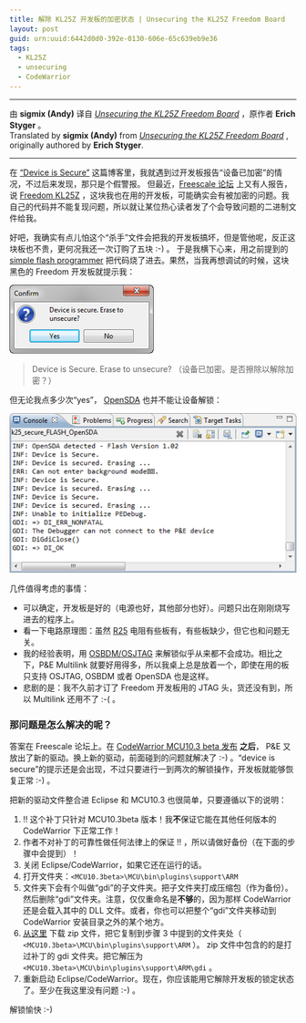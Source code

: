 ```yaml
---
title: 解除 KL25Z 开发板的加密状态 | Unsecuring the KL25Z Freedom Board
layout: post
guid: urn:uuid:6442d0d0-392e-0130-606e-65c639eb9e36
tags:
  - KL25Z
  - unsecuring
  - CodeWarrior
---
```


--------

由 **sigmix (Andy)** 译自 [_Unsecuring the KL25Z Freedom Board_](http://mcuoneclipse.com/2012/10/26/unsecuring-the-kl25z-freedom-board/) ，原作者 **Erich Styger** 。   
Translated by **sigmix (Andy)** from [_Unsecuring the KL25Z Freedom Board_](http://mcuoneclipse.com/2012/10/26/unsecuring-the-kl25z-freedom-board/) , originally authored by **Erich Styger**.

--------

在 [“Device is Secure”](http://mcuoneclipse.wordpress.com/2012/05/28/device-is-secure/) 这篇博客里，我就遇到过开发板报告“设备已加密”的情况，不过后来发现，那只是个假警报。 但最近，[Freescale 论坛](https://community.freescale.com/message/304737) 上又有人报告，说 [Freedom KL25Z](http://mcuoneclipse.wordpress.com/2012/07/20/freertos-with-gcc-cortex-m0-and-kinetis-kl25z-freedom-board/) ，这块我也在用的开发板，可能确实会有被加密的问题。我自己的代码并不能复现问题，所以就让某位热心读者发了个会导致问题的二进制文件给我。

好吧，我确实有点儿怕这个“杀手”文件会把我的开发板搞坏，但是管他呢，反正这块板也不贵，更何况我还一次订购了五块 :-) 。 于是我横下心来，用之前提到的 [simple flash programmer](http://mcuoneclipse.wordpress.com/2012/04/30/flashing-with-a-button-and-a-magic-wand/) 把代码烧了进去。果然，当我再想调试的时候，这块黑色的 Freedom 开发板就提示我：

![](/media/files/2013/01/05/device-is-secure-erase-to-unsecure.png "Device is secure. Erase to unsecure.")
> Device is Secure. Erase to unsecure? 
> （设备已加密。是否擦除以解除加密？）

但无论我点多少次“yes”， [OpenSDA](http://mcuoneclipse.wordpress.com/2012/09/20/opensda-on-the-freedom-kl25z-board/) 也并不能让设备解锁：

![](/media/files/2013/01/05/console-log.png "控制台日志")

几件值得考虑的事情：

* 可以确定，开发板是好的（电源也好，其他部分也好）。问题只出在刚刚烧写进去的程序上。
* 看一下电路原理图：虽然 [R25](http://mcuoneclipse.wordpress.com/2012/10/23/completing-the-frdm-kl25z-board/) 电阻有些板有，有些板缺少，但它也和问题无关。
* 我的经验表明，用 [OSBDM/OSJTAG](http://www.pemicro.com/osbdm) 来解锁似乎从来都不会成功。相比之下，P&E Multilink 就要好用得多，所以我桌上总是放着一个，即使在用的板只支持 OSJTAG, OSBDM 或者 OpenSDA 也是这样。
* 悲剧的是：我不久前才订了 Freedom 开发板用的 JTAG 头，货还没有到，所以 Multilink 还用不了 :-( 。

<p></p>

### 那问题是怎么解决的呢？

答案在 Freescale 论坛上。在 [CodeWarrior MCU10.3 beta 发布](http://mcuoneclipse.wordpress.com/2012/09/25/codewarrior-for-mcu10-3-beta-is-now-available/) **之后**， P&E 又放出了新的驱动。换上新的驱动，前面碰到的问题就解决了 :-) 。“device is secure”的提示还是会出现，不过只要进行一到两次的解锁操作，开发板就能够恢复正常 :-) 。

把新的驱动文件整合进 Eclipse 和 MCU10.3 也很简单，只要遵循以下的说明：

1. !! 这个补丁只针对 MCU10.3beta 版本！我**不**保证它能在其他任何版本的 CodeWarrior 下正常工作！
2. 作者不对补丁的可靠性做任何法律上的保证 !! ，所以请做好备份（在下面的步骤中会提到）！
3. 关闭 Eclipse/CodeWarrior，如果它还在运行的话。
4. 打开文件夹：`<MCU10.3beta>\MCU\bin\plugins\support\ARM`
5. 文件夹下会有个叫做“gdi”的子文件夹。把子文件夹打成压缩包（作为备份）。然后删除“gdi”文件夹。注意，仅仅重命名是**不够**的，因为那样 CodeWarrior 还是会载入其中的 DLL 文件。或者，你也可以把整个“gdi”文件夹移动到 CodeWarrior 安装目录之外的某个地方。
6. [从这里](http://www.steinerberg.com/EmbeddedComponents/Examples/FreedomBoard/gdi%20Unsecure%20Patch%20for%2010.3beta.zip) 下载 zip 文件，把它复制到步骤 3 中提到的文件夹处（ `<MCU10.3beta>\MCU\bin\plugins\support\ARM` ）。
zip 文件中包含的的是打过补丁的 gdi 文件夹。把它解压为 `<MCU10.3beta>\MCU\bin\plugins\support\ARM\gdi` 。
7. 重新启动 Eclipse/CodeWarrior。现在，你应该能用它解除开发板的锁定状态了。至少在我这里没有问题 :-) 。

解锁愉快 :-)
